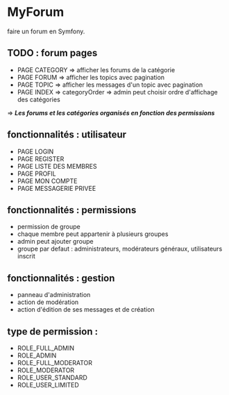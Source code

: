 # MyForum

faire un forum en Symfony. 

## TODO : forum pages
* PAGE CATEGORY => afficher les forums de la catégorie
* PAGE FORUM => afficher les topics avec pagination
* PAGE TOPIC => afficher les messages d'un topic avec pagination
* PAGE INDEX => categoryOrder => admin peut choisir ordre d'affichage des catégories

=> ***Les forums et les catégories organisés en fonction des permissions***

## fonctionnalités : utilisateur
* PAGE LOGIN
* PAGE REGISTER
* PAGE LISTE DES MEMBRES
* PAGE PROFIL
* PAGE MON COMPTE
* PAGE MESSAGERIE PRIVEE

## fonctionnalités : permissions
* permission de groupe
* chaque membre peut appartenir à plusieurs groupes
* admin peut ajouter groupe
* groupe par defaut : administrateurs, modérateurs généraux, utilisateurs inscrit

## fonctionnalités : gestion
* panneau d'administration
* action de modération
* action d'édition de ses messages et de création

## type de permission : 
* ROLE_FULL_ADMIN 
* ROLE_ADMIN
* ROLE_FULL_MODERATOR
* ROLE_MODERATOR
* ROLE_USER_STANDARD
* ROLE_USER_LIMITED

